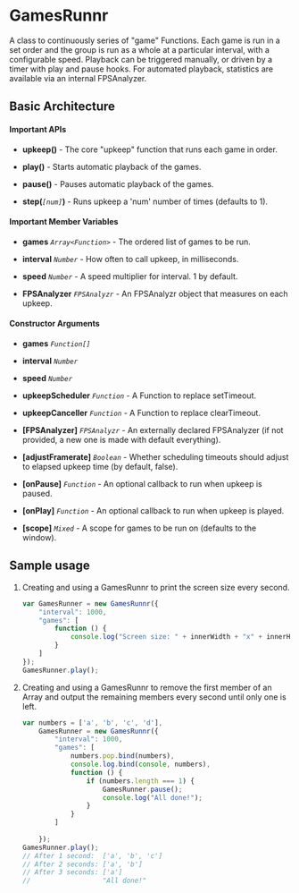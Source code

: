 # GamesRunnr

A class to continuously series of "game" Functions. Each game is run in a set
order and the group is run as a whole at a particular interval, with a
configurable speed. Playback can be triggered manually, or driven by a timer
with play and pause hooks. For automated playback, statistics are available 
via an internal FPSAnalyzer.


## Basic Architecture

#### Important APIs

* **upkeep()** - The core "upkeep" function that runs each game in order.

* **play()** - Starts automatic playback of the games.

* **pause()** - Pauses automatic playback of the games.

* **step(***`[num]`***)** - Runs upkeep a 'num' number of times (defaults to 1).

#### Important Member Variables

* **games** *`Array<Function>`* - The ordered list of games to be run.

* **interval** *`Number`* - How often to call upkeep, in milliseconds.

* **speed** *`Number`* - A speed multiplier for interval. 1 by default.

* **FPSAnalyzer** *`FPSAnalyzr`* - An FPSAnalyzr object that measures on each 
upkeep.

#### Constructor Arguments

* **games** *`Function[]`*

* **interval** *`Number`*

* **speed** *`Number`*

* **upkeepScheduler** *`Function`* - A Function to replace setTimeout.

* **upkeepCanceller** *`Function`* - A Function to replace clearTimeout.

* **[FPSAnalyzer]** *`FPSAnalyzr`* - An externally declared FPSAnalyzer (if not
provided, a new one is made with default everything).

* **[adjustFramerate]** *`Boolean`* - Whether scheduling timeouts should adjust
to elapsed upkeep time (by default, false).

* **[onPause]** *`Function`* - An optional callback to run when upkeep is 
paused.

* **[onPlay]** *`Function`* - An optional callback to run when upkeep is played.

* **[scope]** *`Mixed`* - A scope for games to be run on (defaults to the 
window).


## Sample usage

1. Creating and using a GamesRunnr to print the screen size every second.

    ```javascript
    var GamesRunner = new GamesRunnr({
        "interval": 1000,
        "games": [
            function () {
                console.log("Screen size: " + innerWidth + "x" + innerHeight);
            }
        ]
    });
    GamesRunner.play();
    ```

2.  Creating and using a GamesRunnr to remove the first member of an Array and
output the remaining members every second until only one is left.

    ```javascript
    var numbers = ['a', 'b', 'c', 'd'],
        GamesRunner = new GamesRunnr({
            "interval": 1000,
            "games": [
                numbers.pop.bind(numbers),
                console.log.bind(console, numbers),
                function () {
                    if (numbers.length === 1) {
                        GamesRunner.pause();
                        console.log("All done!");
                    }
                }
            ]
            
        });
    GamesRunner.play();
    // After 1 second:  ['a', 'b', 'c']
    // After 2 seconds: ['a', 'b']
    // After 3 seconds: ['a']
    //                  "All done!"
    ```